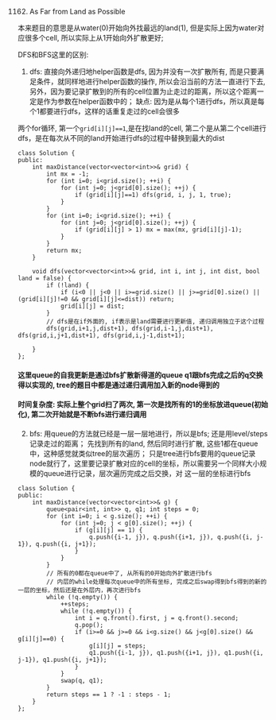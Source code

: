 1162. As Far from Land as Possible

本来题目的意思是从water(0)开始向外找最远的land(1), 但是实际上因为water对应很多个cell, 所以实际上从1开始向外扩散更好;

DFS和BFS这里的区别:

1. dfs: 直接向外递归地helper函数是dfs, 因为并没有一次扩散所有, 而是只要满足条件，就同样地进行helper函数的操作, 所以会沿当前的方法一直进行下去, 
另外，因为要记录扩散到的所有的cell位置为止走过的距离，所以这个距离一定是作为参数在helper函数中的；
缺点: 因为是从每个1进行dfs，所以真是每个1都要进行dfs，这样的话重复走过的cell会很多

两个for循环, 第一个```grid[i][j]==1```,是在找land的cell, 第二个是从第二个cell进行dfs，是在每次从不同的land开始进行dfs的过程中替换到最大的dist
```
class Solution {
public:
    int maxDistance(vector<vector<int>>& grid) {
        int mx = -1;
        for (int i=0; i<grid.size(); ++i) {
            for (int j=0; j<grid[0].size(); ++j) {
                if (grid[i][j]==1) dfs(grid, i, j, 1, true);
            }
        }
        for (int i=0; i<grid.size(); ++i) {
            for (int j=0; j<grid[0].size(); ++j) {
                if (grid[i][j] > 1) mx = max(mx, grid[i][j]-1);
            }
        }
        return mx;
    }
    
    void dfs(vector<vector<int>>& grid, int i, int j, int dist, bool land = false) {
        if (!land) {
            if (i<0 || j<0 || i>=grid.size() || j>=grid[0].size() || (grid[i][j]!=0 && grid[i][j]<=dist)) return;
            grid[i][j] = dist;
        }
        // dfs是在if外面的, if表示是land需要进行更新值, 递归调用独立于这个过程
        dfs(grid,i+1,j,dist+1), dfs(grid,i-1,j,dist+1), dfs(grid,i,j+1,dist+1), dfs(grid,i,j-1,dist+1);

    }
};
```

#### 这里queue的自我更新是通过bfs扩散新得道的queue q1跟bfs完成之后的q交换得以实现的, tree的题目中都是通过递归调用加入新的node得到的
#### 时间复杂度: 实际上整个grid扫了两次, 第一次是找所有的1的坐标放进queue(初始化), 第二次开始就是不断bfs进行递归调用

2. bfs: 用queue的方法就已经是一层一层地进行，所以是bfs; 还是用level/steps记录走过的距离；
先找到所有的land, 然后同时进行扩散, 这些1都在queue中，这种感觉就类似tree的层次遍历；
只是tree进行bfs要用的queue记录node就行了，这里要记录扩散对应的cell的坐标，所以需要另一个同样大小规模的queue进行记录，层次遍历完成之后交换，对
这一层的坐标进行bfs
```
class Solution {
public:
    int maxDistance(vector<vector<int>>& g) {
        queue<pair<int, int>> q, q1; int steps = 0;
        for (int i=0; i < g.size(); ++i) {
            for (int j=0; j < g[0].size(); ++j) {
                if (g[i][j] == 1) {
                    q.push({i-1, j}), q.push({i+1, j}), q.push({i, j-1}), q.push({i, j+1});
                }
            }
        }
        // 所有的0都在queue中了, 从所有的0开始向外扩散进行bfs
        // 内层的while处理每次queue中的所有坐标, 完成之后swap得到bfs得到的新的一层的坐标，然后还是在外层内，再次进行bfs
        while (!q.empty()) {
            ++steps;
            while (!q.empty()) {
                int i = q.front().first, j = q.front().second;
                q.pop();
                if (i>=0 && j>=0 && i<g.size() && j<g[0].size() && g[i][j]==0) {
                    g[i][j] = steps;
                    q1.push({i-1, j}), q1.push({i+1, j}), q1.push({i, j-1}), q1.push({i, j+1});
                }
            }
            swap(q, q1);
        }
        return steps == 1 ? -1 : steps - 1;
    }
};
```
